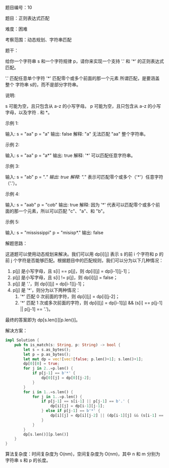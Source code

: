题目编号：10

题目：正则表达式匹配

难度：困难

考察范围：动态规划、字符串匹配

题干：

给你一个字符串 s 和一个字符规律 p，请你来实现一个支持 '.' 和 '*' 的正则表达式匹配。

'.' 匹配任意单个字符
'*' 匹配零个或多个前面的那一个元素
所谓匹配，是要涵盖 整个 字符串 s的，而不是部分字符串。

说明:

s 可能为空，且只包含从 a-z 的小写字母。
p 可能为空，且只包含从 a-z 的小写字母，以及字符 . 和 *。

示例 1:

输入:
s = "aa"
p = "a"
输出: false
解释: "a" 无法匹配 "aa" 整个字符串。

示例 2:

输入:
s = "aa"
p = "a*"
输出: true
解释: '*' 可以匹配任意字符串。

示例 3:

输入:
s = "ab"
p = ".*"
输出: true
解释: ".*" 表示可匹配零个或多个（'*'）任意字符（'.'）。

示例 4:

输入:
s = "aab"
p = "c*a*b"
输出: true
解释: 
因为 '*' 代表可以匹配零个或多个前面的那一个元素，所以可以匹配 "c"、"a"、和 "b"。

示例 5:

输入:
s = "mississippi"
p = "mis*is*p*."
输出: false

解题思路：

这道题可以使用动态规划来解决。我们可以用 dp[i][j] 表示 s 的前 i 个字符和 p 的前 j 个字符是否能够匹配。根据题目中的匹配规则，我们可以分为以下几种情况：

1. p[j] 是小写字母，且 s[i] == p[j]，则 dp[i][j] = dp[i-1][j-1]；
2. p[j] 是小写字母，且 s[i] != p[j]，则 dp[i][j] = false；
3. p[j] 是 '.'，则 dp[i][j] = dp[i-1][j-1]；
4. p[j] 是 '*'，则分为以下两种情况：
   1. '*' 匹配 0 次前面的字符，则 dp[i][j] = dp[i][j-2]；
   2. '*' 匹配 1 次或多次前面的字符，则 dp[i][j] = dp[i-1][j] && (s[i] == p[j-1] || p[j-1] == '.')。

最终的答案即为 dp[s.len()][p.len()]。

解决方案：

```rust
impl Solution {
    pub fn is_match(s: String, p: String) -> bool {
        let s = s.as_bytes();
        let p = p.as_bytes();
        let mut dp = vec![vec![false; p.len()+1]; s.len()+1];
        dp[0][0] = true;
        for j in 2..=p.len() {
            if p[j-1] == b'*' {
                dp[0][j] = dp[0][j-2];
            }
        }
        for i in 1..=s.len() {
            for j in 1..=p.len() {
                if p[j-1] == s[i-1] || p[j-1] == b'.' {
                    dp[i][j] = dp[i-1][j-1];
                } else if p[j-1] == b'*' {
                    dp[i][j] = dp[i][j-2] || (dp[i-1][j] && (s[i-1] == p[j-2] || p[j-2] == b'.'));
                }
            }
        }
        dp[s.len()][p.len()]
    }
}
```

算法复杂度：时间复杂度为 O(nm)，空间复杂度为 O(nm)，其中 n 和 m 分别为字符串 s 和 p 的长度。